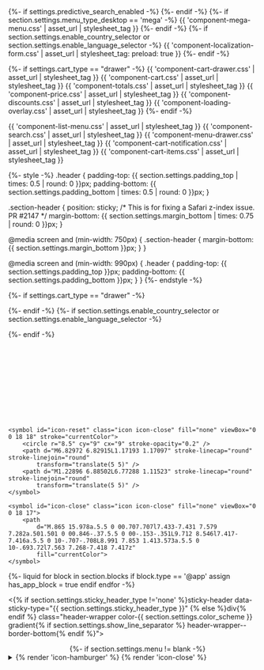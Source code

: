 <link rel="stylesheet" href="{{ 'component-list-menu.css' | asset_url }}" media="print" onload="this.media='all'">
<link rel="stylesheet" href="{{ 'component-search.css' | asset_url }}" media="print" onload="this.media='all'">
<link rel="stylesheet" href="{{ 'component-menu-drawer.css' | asset_url }}" media="print" onload="this.media='all'">
<link rel="stylesheet" href="{{ 'component-cart-notification.css' | asset_url }}" media="print"
    onload="this.media='all'">
<link rel="stylesheet" href="{{ 'component-cart-items.css' | asset_url }}" media="print" onload="this.media='all'">
{%- if settings.predictive_search_enabled -%}
<link rel="stylesheet" href="{{ 'component-price.css' | asset_url }}" media="print" onload="this.media='all'">
<link rel="stylesheet" href="{{ 'component-loading-overlay.css' | asset_url }}" media="print" onload="this.media='all'">
{%- endif -%}
{%- if section.settings.menu_type_desktop == 'mega' -%}
<link rel="stylesheet" href="{{ 'component-mega-menu.css' | asset_url }}" media="print" onload="this.media='all'">
<noscript>{{ 'component-mega-menu.css' | asset_url | stylesheet_tag }}</noscript>
{%- endif -%}
{%- if section.settings.enable_country_selector or section.settings.enable_language_selector -%}
{{ 'component-localization-form.css' | asset_url | stylesheet_tag: preload: true }}
{%- endif -%}

{%- if settings.cart_type == "drawer" -%}
{{ 'component-cart-drawer.css' | asset_url | stylesheet_tag }}
{{ 'component-cart.css' | asset_url | stylesheet_tag }}
{{ 'component-totals.css' | asset_url | stylesheet_tag }}
{{ 'component-price.css' | asset_url | stylesheet_tag }}
{{ 'component-discounts.css' | asset_url | stylesheet_tag }}
{{ 'component-loading-overlay.css' | asset_url | stylesheet_tag }}
{%- endif -%}

<noscript>{{ 'component-list-menu.css' | asset_url | stylesheet_tag }}</noscript>
<noscript>{{ 'component-search.css' | asset_url | stylesheet_tag }}</noscript>
<noscript>{{ 'component-menu-drawer.css' | asset_url | stylesheet_tag }}</noscript>
<noscript>{{ 'component-cart-notification.css' | asset_url | stylesheet_tag }}</noscript>
<noscript>{{ 'component-cart-items.css' | asset_url | stylesheet_tag }}</noscript>

<style>
    header-drawer {
        justify-self: start;
        margin-left: -1.2rem;
    }


        {
        %- if section.settings.sticky_header_type=='reduce-logo-size' -%
    }

    .scrolled-past-header .header__heading-logo-wrapper {
        width: 75%;
    }

        {
        %- endif -%
    }

        {
        %- if section.settings.menu_type_desktop !="drawer" -%
    }

    @media screen and (min-width: 990px) {
        header-drawer {
            display: none;
        }
    }

        {
        %- endif -%
    }

    .menu-drawer-container {
        display: flex;
    }

    .list-menu {
        list-style: none;
        padding: 0;
        margin: 0;
    }

    .list-menu--inline {
        display: inline-flex;
        flex-wrap: wrap;
    }

    summary.list-menu__item {
        padding-right: 2.7rem;
    }

    .list-menu__item {
        display: flex;
        align-items: center;
        line-height: calc(1 + 0.3 / var(--font-body-scale));
    }

    .list-menu__item--link {
        text-decoration: none;
        padding-bottom: 1rem;
        padding-top: 1rem;
        line-height: calc(1 + 0.8 / var(--font-body-scale));
    }

    @media screen and (min-width: 750px) {
        .list-menu__item--link {
            padding-bottom: 0.5rem;
            padding-top: 0.5rem;
        }
    }
</style>

{%- style -%}
.header {
padding-top: {{ section.settings.padding_top | times: 0.5 | round: 0 }}px;
padding-bottom: {{ section.settings.padding_bottom | times: 0.5 | round: 0 }}px;
}

.section-header {
position: sticky; /* This is for fixing a Safari z-index issue. PR #2147 */
margin-bottom: {{ section.settings.margin_bottom | times: 0.75 | round: 0 }}px;
}

@media screen and (min-width: 750px) {
.section-header {
margin-bottom: {{ section.settings.margin_bottom }}px;
}
}

@media screen and (min-width: 990px) {
.header {
padding-top: {{ section.settings.padding_top }}px;
padding-bottom: {{ section.settings.padding_bottom }}px;
}
}
{%- endstyle -%}

<script src="{{ 'details-disclosure.js' | asset_url }}" defer="defer"></script>
<script src="{{ 'details-modal.js' | asset_url }}" defer="defer"></script>
<script src="{{ 'cart-notification.js' | asset_url }}" defer="defer"></script>
<script src="{{ 'search-form.js' | asset_url }}" defer="defer"></script>
{%- if settings.cart_type == "drawer" -%}
<script src="{{ 'cart-drawer.js' | asset_url }}" defer="defer"></script>
{%- endif -%}
{%- if section.settings.enable_country_selector or section.settings.enable_language_selector -%}
<script src="{{ 'localization-form.js' | asset_url }}" defer="defer"></script>
{%- endif -%}

<svg xmlns="http://www.w3.org/2000/svg" class="hidden">
    <symbol id="icon-search" viewbox="0 0 18 19" fill="none">
        <path fill-rule="evenodd" clip-rule="evenodd"
            d="M11.03 11.68A5.784 5.784 0 112.85 3.5a5.784 5.784 0 018.18 8.18zm.26 1.12a6.78 6.78 0 11.72-.7l5.4 5.4a.5.5 0 11-.71.7l-5.41-5.4z"
            fill="currentColor" />
    </symbol>

    <symbol id="icon-reset" class="icon icon-close" fill="none" viewBox="0 0 18 18" stroke="currentColor">
        <circle r="8.5" cy="9" cx="9" stroke-opacity="0.2" />
        <path d="M6.82972 6.82915L1.17193 1.17097" stroke-linecap="round" stroke-linejoin="round"
            transform="translate(5 5)" />
        <path d="M1.22896 6.88502L6.77288 1.11523" stroke-linecap="round" stroke-linejoin="round"
            transform="translate(5 5)" />
    </symbol>

    <symbol id="icon-close" class="icon icon-close" fill="none" viewBox="0 0 18 17">
        <path
            d="M.865 15.978a.5.5 0 00.707.707l7.433-7.431 7.579 7.282a.501.501 0 00.846-.37.5.5 0 00-.153-.351L9.712 8.546l7.417-7.416a.5.5 0 10-.707-.708L8.991 7.853 1.413.573a.5.5 0 10-.693.72l7.563 7.268-7.418 7.417z"
            fill="currentColor">
    </symbol>
</svg>

{%- liquid
for block in section.blocks
if block.type == '@app'
assign has_app_block = true
endif
endfor
-%}

<{% if section.settings.sticky_header_type !='none' %}sticky-header
    data-sticky-type="{{ section.settings.sticky_header_type }}" {% else %}div{% endif %}
    class="header-wrapper color-{{ section.settings.color_scheme }} gradient{% if section.settings.show_line_separator %} header-wrapper--border-bottom{% endif %}">
    <header
        class="header header--{{ section.settings.logo_position }} header--mobile-{{ section.settings.mobile_logo_position }} page-width{% if section.settings.menu_type_desktop == 'drawer' %} drawer-menu{% endif %}{% if section.settings.menu != blank %} header--has-menu{% endif %}{% if has_app_block %} header--has-app{% endif %}">
        {%- if section.settings.menu != blank -%}
        <header-drawer
            data-breakpoint="{% if section.settings.menu_type_desktop == 'drawer' %}desktop{% else %}tablet{% endif %}">
            <details id="Details-menu-drawer-container" class="menu-drawer-container">
                <summary class="header__icon header__icon--menu header__icon--summary link focus-inset"
                    aria-label="{{ 'sections.header.menu' | t }}">
                    <span>
                        {% render 'icon-hamburger' %}
                        {% render 'icon-close' %}
                    </span>
                </summary>
                <div id="menu-drawer" class="gradient menu-drawer motion-reduce" tabindex="-1">
                    <div class="menu-drawer__inner-container">
                        <div class="menu-drawer__navigation-container">
                            <nav class="menu-drawer__navigation">
                                <ul class="menu-drawer__menu has-submenu list-menu" role="list">
                                    {%- for link in section.settings.menu.links -%}
                                    <li>
                                        {%- if link.links != blank -%}
                                        <details id="Details-menu-drawer-menu-item-{{ forloop.index }}">
                                            <summary
                                                class="menu-drawer__menu-item list-menu__item link link--text focus-inset{% if link.child_active %} menu-drawer__menu-item--active{% endif %}">
                                                {{ link.title | escape }}
                                                {% render 'icon-arrow' %}
                                                {% render 'icon-caret' %}
                                            </summary>
                                            <div id="link-{{ link.handle | escape }}"
                                                class="menu-drawer__submenu has-submenu gradient motion-reduce"
                                                tabindex="-1">
                                                <div class="menu-drawer__inner-submenu">
                                                    <button
                                                        class="menu-drawer__close-button link link--text focus-inset"
                                                        aria-expanded="true">
                                                        {% render 'icon-arrow' %}
                                                        {{ link.title | escape }}
                                                    </button>
                                                    <ul class="menu-drawer__menu list-menu" role="list" tabindex="-1">
                                                        {%- for childlink in link.links -%}
                                                        <li>
                                                            {%- if childlink.links == blank -%}
                                                            <a href="{{ childlink.url }}"
                                                                class="menu-drawer__menu-item link link--text list-menu__item focus-inset{% if childlink.current %} menu-drawer__menu-item--active{% endif %}"
                                                                {% if childlink.current %} aria-current="page" {% endif
                                                                %}>
                                                                {{ childlink.title | escape }}
                                                            </a>
                                                            {%- else -%}
                                                            <details
                                                                id="Details-menu-drawer-submenu-{{ forloop.index }}">
                                                                <summary
                                                                    class="menu-drawer__menu-item link link--text list-menu__item focus-inset">
                                                                    {{ childlink.title | escape }}
                                                                    {% render 'icon-arrow' %}
                                                                    {% render 'icon-caret' %}
                                                                </summary>
                                                                <div id="childlink-{{ childlink.handle | escape }}"
                                                                    class="menu-drawer__submenu has-submenu gradient motion-reduce">
                                                                    <button
                                                                        class="menu-drawer__close-button link link--text focus-inset"
                                                                        aria-expanded="true">
                                                                        {% render 'icon-arrow' %}
                                                                        {{ childlink.title | escape }}
                                                                    </button>
                                                                    <ul class="menu-drawer__menu list-menu" role="list"
                                                                        tabindex="-1">
                                                                        {%- for grandchildlink in childlink.links -%}
                                                                        <li>
                                                                            <a href="{{ grandchildlink.url }}"
                                                                                class="menu-drawer__menu-item link link--text list-menu__item focus-inset{% if grandchildlink.current %} menu-drawer__menu-item--active{% endif %}"
                                                                                {% if grandchildlink.current %}
                                                                                aria-current="page" {% endif %}>
                                                                                {{ grandchildlink.title | escape }}
                                                                            </a>
                                                                        </li>
                                                                        {%- endfor -%}
                                                                    </ul>
                                                                </div>
                                                            </details>
                                                            {%- endif -%}
                                                        </li>
                                                        {%- endfor -%}
                                                    </ul>
                                                </div>
                                            </div>
                                        </details>
                                        {%- else -%}
                                        <a href="{{ link.url }}"
                                            class="menu-drawer__menu-item list-menu__item link link--text focus-inset{% if link.current %} menu-drawer__menu-item--active{% endif %}"
                                            {% if link.current %} aria-current="page" {% endif %}>
                                            {{ link.title | escape }}
                                        </a>
                                        {%- endif -%}
                                    </li>
                                    {%- endfor -%}
                                </ul>
                            </nav>
                            <div class="menu-drawer__utility-links">
                                {%- if shop.customer_accounts_enabled -%}
                                <a href="{%- if customer -%}{{ routes.account_url }}{%- else -%}{{ routes.account_login_url }}{%- endif -%}"
                                    class="menu-drawer__account link focus-inset h5 medium-hide large-up-hide">
                                    {% render 'icon-account' %}
                                    {%- liquid
                                    if customer
                                    echo 'customer.account_fallback' | t
                                    else
                                    echo 'customer.log_in' | t
                                    endif
                                    -%}
                                </a>
                                {%- endif -%}
                                {%- if section.settings.enable_country_selector or
                                section.settings.enable_language_selector -%}
                                <div class="menu-drawer__localization header__localization">
                                    {%- if section.settings.enable_country_selector and
                                    localization.available_countries.size > 1 -%}
                                    <localization-form>
                                        {%- form 'localization', id: 'HeaderCountryMobileForm', class:
                                        'localization-form' -%}
                                        <div class="no-js-hidden">
                                            <h2 class="visually-hidden" id="HeaderCountryMobileLabel">{{
                                                'localization.country_label' | t }}</h2>
                                            {%- render 'country-localization', localPosition: 'HeaderCountryMobile' -%}
                                        </div>
                                        {%- endform -%}
                                    </localization-form>
                                    {% endif %}

                                    {%- if section.settings.enable_language_selector and
                                    localization.available_languages.size > 1 -%}
                                    <localization-form>
                                        {%- form 'localization', id: 'HeaderLanguageMobileForm', class:
                                        'localization-form' -%}
                                        <div class="no-js-hidden">
                                            <h2 class="visually-hidden" id="HeaderLanguageMobileLabel">{{
                                                'localization.language_label' | t }}</h2>
                                            {%- render 'language-localization', localPosition: 'HeaderLanguageMobile'
                                            -%}
                                        </div>
                                        {%- endform -%}
                                    </localization-form>
                                    {%- endif -%}
                                </div>
                                {%- endif -%}
                                <ul class="list list-social list-unstyled" role="list">
                                    {%- if settings.social_twitter_link != blank -%}
                                    <li class="list-social__item">
                                        <a href="{{ settings.social_twitter_link }}" class="list-social__link link">
                                            {%- render 'icon-twitter' -%}
                                            <span class="visually-hidden">{{ 'general.social.links.twitter' | t
                                                }}</span>
                                        </a>
                                    </li>
                                    {%- endif -%}
                                    {%- if settings.social_facebook_link != blank -%}
                                    <li class="list-social__item">
                                        <a href="{{ settings.social_facebook_link }}" class="list-social__link link">
                                            {%- render 'icon-facebook' -%}
                                            <span class="visually-hidden">{{ 'general.social.links.facebook' | t
                                                }}</span>
                                        </a>
                                    </li>
                                    {%- endif -%}
                                    {%- if settings.social_pinterest_link != blank -%}
                                    <li class="list-social__item">
                                        <a href="{{ settings.social_pinterest_link }}" class="list-social__link link">
                                            {%- render 'icon-pinterest' -%}
                                            <span class="visually-hidden">{{ 'general.social.links.pinterest' | t
                                                }}</span>
                                        </a>
                                    </li>
                                    {%- endif -%}
                                    {%- if settings.social_instagram_link != blank -%}
                                    <li class="list-social__item">
                                        <a href="{{ settings.social_instagram_link }}" class="list-social__link link">
                                            {%- render 'icon-instagram' -%}
                                            <span class="visually-hidden">{{ 'general.social.links.instagram' | t
                                                }}</span>
                                        </a>
                                    </li>
                                    {%- endif -%}
                                    {%- if settings.social_tiktok_link != blank -%}
                                    <li class="list-social__item">
                                        <a href="{{ settings.social_tiktok_link }}" class="list-social__link link">
                                            {%- render 'icon-tiktok' -%}
                                            <span class="visually-hidden">{{ 'general.social.links.tiktok' | t }}</span>
                                        </a>
                                    </li>
                                    {%- endif -%}
                                    {%- if settings.social_tumblr_link != blank -%}
                                    <li class="list-social__item">
                                        <a href="{{ settings.social_tumblr_link }}" class="list-social__link link">
                                            {%- render 'icon-tumblr' -%}
                                            <span class="visually-hidden">{{ 'general.social.links.tumblr' | t }}</span>
                                        </a>
                                    </li>
                                    {%- endif -%}
                                    {%- if settings.social_snapchat_link != blank -%}
                                    <li class="list-social__item">
                                        <a href="{{ settings.social_snapchat_link }}" class="list-social__link link">
                                            {%- render 'icon-snapchat' -%}
                                            <span class="visually-hidden">{{ 'general.social.links.snapchat' | t
                                                }}</span>
                                        </a>
                                    </li>
                                    {%- endif -%}
                                    {%- if settings.social_youtube_link != blank -%}
                                    <li class="list-social__item">
                                        <a href="{{ settings.social_youtube_link }}" class="list-social__link link">
                                            {%- render 'icon-youtube' -%}
                                            <span class="visually-hidden">{{ 'general.social.links.youtube' | t
                                                }}</span>
                                        </a>
                                    </li>
                                    {%- endif -%}
                                    {%- if settings.social_vimeo_link != blank -%}
                                    <li class="list-social__item">
                                        <a href="{{ settings.social_vimeo_link }}" class="list-social__link link">
                                            {%- render 'icon-vimeo' -%}
                                            <span class="visually-hidden">{{ 'general.social.links.vimeo' | t }}</span>
                                        </a>
                                    </li>
                                    {%- endif -%}
                                </ul>
                            </div>
                        </div>
                    </div>
                </div>
            </details>
        </header-drawer>
        {%- endif -%}

        {%- if section.settings.logo_position == 'top-center' or section.settings.menu == blank -%}
        <details-modal class="header__search">
            <details>
                <summary class="header__icon header__icon--search header__icon--summary link focus-inset modal__toggle"
                    aria-haspopup="dialog" aria-label="{{ 'general.search.search' | t }}">
                    <span>
                        <svg class="modal__toggle-open icon icon-search" aria-hidden="true" focusable="false">
                            <use href="#icon-search">
                        </svg>
                        <svg class="modal__toggle-close icon icon-close" aria-hidden="true" focusable="false">
                            <use href="#icon-close">
                        </svg>
                    </span>
                </summary>
                <div class="search-modal modal__content gradient" role="dialog" aria-modal="true"
                    aria-label="{{ 'general.search.search' | t }}">
                    <div class="modal-overlay"></div>
                    <div class="search-modal__content{% if settings.inputs_shadow_vertical_offset != 0 and settings.inputs_shadow_vertical_offset < 0 %} search-modal__content-top{% else %} search-modal__content-bottom{% endif %}"
                        tabindex="-1">
                        {%- if settings.predictive_search_enabled -%}
                        <predictive-search class="search-modal__form"
                            data-loading-text="{{ 'accessibility.loading' | t }}">
                            {%- else -%}
                            <search-form class="search-modal__form">
                                {%- endif -%}
                                <form action="{{ routes.search_url }}" method="get" role="search"
                                    class="search search-modal__form">
                                    <div class="field">
                                        <input class="search__input field__input" id="Search-In-Modal-1" type="search"
                                            name="q" value="{{ search.terms | escape }}"
                                            placeholder="{{ 'general.search.search' | t }}" {%- if
                                            settings.predictive_search_enabled -%} role="combobox" aria-expanded="false"
                                            aria-owns="predictive-search-results"
                                            aria-controls="predictive-search-results" aria-haspopup="listbox"
                                            aria-autocomplete="list" autocorrect="off" autocomplete="off"
                                            autocapitalize="off" spellcheck="false" {%- endif -%}>
                                        <label class="field__label" for="Search-In-Modal-1">{{ 'general.search.search' |
                                            t }}</label>
                                        <input type="hidden" name="options[prefix]" value="last">
                                        <button type="reset"
                                            class="reset__button field__button{% if search.terms == blank %} hidden{% endif %}"
                                            aria-label="{{ 'general.search.reset' | t }}">
                                            <svg class="icon icon-close" aria-hidden="true" focusable="false">
                                                <use xlink:href="#icon-reset">
                                            </svg>
                                        </button>
                                        <button class="search__button field__button"
                                            aria-label="{{ 'general.search.search' | t }}">
                                            <svg class="icon icon-search" aria-hidden="true" focusable="false">
                                                <use href="#icon-search">
                                            </svg>
                                        </button>
                                    </div>

                                    {%- if settings.predictive_search_enabled -%}
                                    <div class="predictive-search predictive-search--header" tabindex="-1"
                                        data-predictive-search>
                                        <div class="predictive-search__loading-state">
                                            <svg aria-hidden="true" focusable="false" class="spinner"
                                                viewBox="0 0 66 66" xmlns="http://www.w3.org/2000/svg">
                                                <circle class="path" fill="none" stroke-width="6" cx="33" cy="33"
                                                    r="30"></circle>
                                            </svg>
                                        </div>
                                    </div>

                                    <span class="predictive-search-status visually-hidden" role="status"
                                        aria-hidden="true"></span>
                                    {%- endif -%}
                                </form>
                                {%- if settings.predictive_search_enabled -%}
                        </predictive-search>
                        {%- else -%}
                        </search-form>
                        {%- endif -%}
                        <button type="button" class="modal__close-button link link--text focus-inset"
                            aria-label="{{ 'accessibility.close' | t }}">
                            <svg class="icon icon-close" aria-hidden="true" focusable="false">
                                <use href="#icon-close">
                            </svg>
                        </button>
                    </div>
                </div>
            </details>
        </details-modal>
        {%- endif -%}

        {%- if section.settings.logo_position != 'middle-center' -%}
        {%- if request.page_type == 'index' -%}
        <h1 class="header__heading">
            {%- endif -%}
            <a href="{{ routes.root_url }}" class="header__heading-link link link--text focus-inset">
                {%- if settings.logo != blank -%}
                <div class="header__heading-logo-wrapper">
                    {%- assign logo_alt = settings.logo.alt | default: shop.name | escape -%}
                    {%- assign logo_height = settings.logo_width | divided_by: settings.logo.aspect_ratio -%}
                    {% capture sizes %}(max-width: {{ settings.logo_width | times: 2 }}px) 50vw, {{ settings.logo_width
                    }}px{% endcapture %}
                    {% capture widths %}{{ settings.logo_width }}, {{ settings.logo_width | times: 1.5 | round }}, {{
                    settings.logo_width | times: 2 }}{% endcapture %}
                    {{ settings.logo | image_url: width: 600 | image_tag:
                    class: 'header__heading-logo motion-reduce',
                    widths: widths,
                    height: logo_height,
                    width: settings.logo_width,
                    alt: logo_alt,
                    sizes: sizes,
                    preload: true
                    }}
                </div>
                {%- else -%}
                <span class="h2">{{ shop.name }}</span>
                {%- endif -%}
            </a>
            {%- if request.page_type == 'index' -%}
        </h1>
        {%- endif -%}
        {%- endif -%}

        {%- if section.settings.menu != blank -%}
        {%- if section.settings.menu_type_desktop == 'dropdown' -%}
        <nav class="header__inline-menu">
            <ul class="list-menu list-menu--inline" role="list">
                {%- for link in section.settings.menu.links -%}
                <li>
                    {%- if link.links != blank -%}
                    <header-menu>
                        <details id="Details-HeaderMenu-{{ forloop.index }}">
                            <summary class="header__menu-item list-menu__item link focus-inset">
                                <span {%- if link.child_active %} class="header__active-menu-item" {% endif %}>{{
                                    link.title | escape }}</span>
                                {% render 'icon-caret' %}
                            </summary>
                            <ul id="HeaderMenu-MenuList-{{ forloop.index }}"
                                class="header__submenu list-menu list-menu--disclosure gradient caption-large motion-reduce global-settings-popup"
                                role="list" tabindex="-1">
                                {%- for childlink in link.links -%}
                                <li>
                                    {%- if childlink.links == blank -%}
                                    <a href="{{ childlink.url }}"
                                        class="header__menu-item list-menu__item link link--text focus-inset caption-large{% if childlink.current %} list-menu__item--active{% endif %}"
                                        {% if childlink.current %} aria-current="page" {% endif %}>
                                        {{ childlink.title | escape }}
                                    </a>
                                    {%- else -%}
                                    <details id="Details-HeaderSubMenu-{{ forloop.index }}">
                                        <summary
                                            class="header__menu-item link link--text list-menu__item focus-inset caption-large">
                                            <span>{{ childlink.title | escape }}</span>
                                            {% render 'icon-caret' %}
                                        </summary>
                                        <ul id="HeaderMenu-SubMenuList-{{ forloop.index }}"
                                            class="header__submenu list-menu motion-reduce">
                                            {%- for grandchildlink in childlink.links -%}
                                            <li>
                                                <a href="{{ grandchildlink.url }}"
                                                    class="header__menu-item list-menu__item link link--text focus-inset caption-large{% if grandchildlink.current %} list-menu__item--active{% endif %}"
                                                    {% if grandchildlink.current %} aria-current="page" {% endif %}>
                                                    {{ grandchildlink.title | escape }}
                                                </a>
                                            </li>
                                            {%- endfor -%}
                                        </ul>
                                    </details>
                                    {%- endif -%}
                                </li>
                                {%- endfor -%}
                            </ul>
                        </details>
                    </header-menu>
                    {%- else -%}
                    <a href="{{ link.url }}" class="header__menu-item list-menu__item link link--text focus-inset" {% if
                        link.current %} aria-current="page" {% endif %}>
                        <span {%- if link.current %} class="header__active-menu-item" {% endif %}>{{ link.title | escape
                            }}</span>
                    </a>
                    {%- endif -%}
                </li>
                {%- endfor -%}
            </ul>
        </nav>
        {%- elsif section.settings.menu_type_desktop != 'drawer' -%}
        <nav class="header__inline-menu">
            <ul class="list-menu list-menu--inline" role="list">
                {%- for link in section.settings.menu.links -%}
                <li>
                    {%- if link.links != blank -%}
                    <header-menu>
                        <details id="Details-HeaderMenu-{{ forloop.index }}" class="mega-menu">
                            <summary class="header__menu-item list-menu__item link focus-inset">
                                <span {%- if link.child_active %} class="header__active-menu-item" {% endif %}>{{
                                    link.title | escape }}</span>
                                {% render 'icon-caret' %}
                            </summary>
                            <div id="MegaMenu-Content-{{ forloop.index }}"
                                class="mega-menu__content gradient motion-reduce global-settings-popup" tabindex="-1">
                                <ul class="mega-menu__list page-width{% if link.levels == 1 %} mega-menu__list--condensed{% endif %}"
                                    role="list">
                                    {%- for childlink in link.links -%}
                                    <li>
                                        <a href="{{ childlink.url }}"
                                            class="mega-menu__link mega-menu__link--level-2 link{% if childlink.current %} mega-menu__link--active{% endif %}"
                                            {% if childlink.current %} aria-current="page" {% endif %}>
                                            {{ childlink.title | escape }}
                                        </a>
                                        {%- if childlink.links != blank -%}
                                        <ul class="list-unstyled" role="list">
                                            {%- for grandchildlink in childlink.links -%}
                                            <li>
                                                <a href="{{ grandchildlink.url }}"
                                                    class="mega-menu__link link{% if grandchildlink.current %} mega-menu__link--active{% endif %}"
                                                    {% if grandchildlink.current %} aria-current="page" {% endif %}>
                                                    {{ grandchildlink.title | escape }}
                                                </a>
                                            </li>
                                            {%- endfor -%}
                                        </ul>
                                        {%- endif -%}
                                    </li>
                                    {%- endfor -%}
                                </ul>
                            </div>
                        </details>
                    </header-menu>
                    {%- else -%}
                    <a href="{{ link.url }}" class="header__menu-item list-menu__item link link--text focus-inset" {% if
                        link.current %} aria-current="page" {% endif %}>
                        <span {%- if link.current %} class="header__active-menu-item" {% endif %}>{{ link.title | escape
                            }}</span>
                    </a>
                    {%- endif -%}
                </li>
                {%- endfor -%}
            </ul>
        </nav>
        {%- endif -%}
        {%- endif -%}

        {%- if section.settings.logo_position == 'middle-center' -%}
        {%- if request.page_type == 'index' -%}
        <h1 class="header__heading">
            {%- endif -%}
            <a href="{{ routes.root_url }}" class="header__heading-link link link--text focus-inset">
                {%- if settings.logo != blank -%}
                <div class="header__heading-logo-wrapper">
                    {%- assign logo_alt = settings.logo.alt | default: shop.name | escape -%}
                    {%- assign logo_height = settings.logo_width | divided_by: settings.logo.aspect_ratio -%}
                    {% capture sizes %}(min-width: 750px) {{ settings.logo_width }}px, 50vw{% endcapture %}
                    {% capture widths %}{{ settings.logo_width }}, {{ settings.logo_width | times: 1.5 | round }}, {{
                    settings.logo_width | times: 2 }}{% endcapture %}
                    {{ settings.logo | image_url: width: 600 | image_tag:
                    class: 'header__heading-logo',
                    widths: widths,
                    height: logo_height,
                    width: settings.logo_width,
                    alt: logo_alt,
                    sizes: sizes,
                    preload: true
                    }}
                </div>
                {%- else -%}
                <span class="h2">{{ shop.name }}</span>
                {%- endif -%}
            </a>
            {%- if request.page_type == 'index' -%}
        </h1>
        {%- endif -%}
        {%- endif -%}

        <div
            class="header__icons{% if section.settings.enable_country_selector or section.settings.enable_language_selector %} header__icons--localization header__localization{% endif %}">
            <div class="desktop-localization-wrapper">
                {%- if section.settings.enable_country_selector and localization.available_countries.size > 1 -%}
                <localization-form class="small-hide medium-hide">
                    {%- form 'localization', id: 'HeaderCountryForm', class: 'localization-form' -%}
                    <div class="no-js-hidden">
                        <h2 class="visually-hidden" id="HeaderCountryLabel">{{ 'localization.country_label' | t }}</h2>
                        {%- render 'country-localization', localPosition: 'HeaderCountry' -%}
                    </div>
                    {%- endform -%}
                </localization-form>
                {% endif %}

                {%- if section.settings.enable_language_selector and localization.available_languages.size > 1 -%}
                <localization-form class="small-hide medium-hide">
                    {%- form 'localization', id: 'HeaderLanguageForm', class: 'localization-form' -%}
                    <div class="no-js-hidden">
                        <h2 class="visually-hidden" id="HeaderLanguageLabel">{{ 'localization.language_label' | t }}
                        </h2>
                        {%- render 'language-localization', localPosition: 'HeaderLanguage' -%}
                    </div>
                    {%- endform -%}
                </localization-form>
                {%- endif -%}
            </div>
            <details-modal class="header__search">
                <details>
                    <summary
                        class="header__icon header__icon--search header__icon--summary link focus-inset modal__toggle"
                        aria-haspopup="dialog" aria-label="{{ 'general.search.search' | t }}">
                        <span>
                            <svg class="modal__toggle-open icon icon-search" aria-hidden="true" focusable="false">
                                <use href="#icon-search">
                            </svg>
                            <svg class="modal__toggle-close icon icon-close" aria-hidden="true" focusable="false">
                                <use href="#icon-close">
                            </svg>
                        </span>
                    </summary>
                    <div class="search-modal modal__content gradient" role="dialog" aria-modal="true"
                        aria-label="{{ 'general.search.search' | t }}">
                        <div class="modal-overlay"></div>
                        <div class="search-modal__content{% if settings.inputs_shadow_vertical_offset != 0 and settings.inputs_shadow_vertical_offset < 0 %} search-modal__content-top{% else %} search-modal__content-bottom{% endif %}"
                            tabindex="-1">
                            {%- if settings.predictive_search_enabled -%}
                            <predictive-search class="search-modal__form"
                                data-loading-text="{{ 'accessibility.loading' | t }}">
                                {%- else -%}
                                <search-form class="search-modal__form">
                                    {%- endif -%}
                                    <form action="{{ routes.search_url }}" method="get" role="search"
                                        class="search search-modal__form">
                                        <div class="field">
                                            <input class="search__input field__input" id="Search-In-Modal" type="search"
                                                name="q" value="{{ search.terms | escape }}"
                                                placeholder="{{ 'general.search.search' | t }}" {%- if
                                                settings.predictive_search_enabled -%} role="combobox"
                                                aria-expanded="false" aria-owns="predictive-search-results"
                                                aria-controls="predictive-search-results" aria-haspopup="listbox"
                                                aria-autocomplete="list" autocorrect="off" autocomplete="off"
                                                autocapitalize="off" spellcheck="false" {%- endif -%}>
                                            <label class="field__label" for="Search-In-Modal">{{ 'general.search.search'
                                                | t }}</label>
                                            <input type="hidden" name="options[prefix]" value="last">
                                            <button type="reset"
                                                class="reset__button field__button{% if search.terms == blank %} hidden{% endif %}"
                                                aria-label="{{ 'general.search.reset' | t }}">
                                                <svg class="icon icon-close" aria-hidden="true" focusable="false">
                                                    <use xlink:href="#icon-reset">
                                                </svg>
                                            </button>
                                            <button class="search__button field__button"
                                                aria-label="{{ 'general.search.search' | t }}">
                                                <svg class="icon icon-search" aria-hidden="true" focusable="false">
                                                    <use href="#icon-search">
                                                </svg>
                                            </button>
                                        </div>

                                        {%- if settings.predictive_search_enabled -%}
                                        <div class="predictive-search predictive-search--header" tabindex="-1"
                                            data-predictive-search>
                                            <div class="predictive-search__loading-state">
                                                <svg aria-hidden="true" focusable="false" class="spinner"
                                                    viewBox="0 0 66 66" xmlns="http://www.w3.org/2000/svg">
                                                    <circle class="path" fill="none" stroke-width="6" cx="33" cy="33"
                                                        r="30"></circle>
                                                </svg>
                                            </div>
                                        </div>

                                        <span class="predictive-search-status visually-hidden" role="status"
                                            aria-hidden="true"></span>
                                        {%- endif -%}
                                    </form>
                                    {%- if settings.predictive_search_enabled -%}
                            </predictive-search>
                            {%- else -%}
                            </search-form>
                            {%- endif -%}
                            <button type="button"
                                class="search-modal__close-button modal__close-button link link--text focus-inset"
                                aria-label="{{ 'accessibility.close' | t }}">
                                <svg class="icon icon-close" aria-hidden="true" focusable="false">
                                    <use href="#icon-close">
                                </svg>
                            </button>
                        </div>
                    </div>
                </details>
            </details-modal>

            {%- if shop.customer_accounts_enabled -%}
            <a href="{%- if customer -%}{{ routes.account_url }}{%- else -%}{{ routes.account_login_url }}{%- endif -%}"
                class="header__icon header__icon--account link focus-inset{% if section.settings.menu != blank %} small-hide{% endif %}">
                {% render 'icon-account' %}
                <span class="visually-hidden">
                    {%- liquid
                    if customer
                    echo 'customer.account_fallback' | t
                    else
                    echo 'customer.log_in' | t
                    endif
                    -%}
                </span>
            </a>
            {%- endif -%}

            {%- for block in section.blocks -%}
            {%- case block.type -%}
            {%- when '@app' -%}
            {% render block %}
            {%- endcase -%}
            {%- endfor -%}

            <a href="{{ routes.cart_url }}" class="header__icon header__icon--cart link focus-inset"
                id="cart-icon-bubble">
                {%- liquid
                if cart == empty
                render 'icon-cart-empty'
                else
                render 'icon-cart'
                endif
                -%}
                <span class="visually-hidden">{{ 'templates.cart.cart' | t }}</span>
                {%- if cart != empty -%}
                <div class="cart-count-bubble">
                    {%- if cart.item_count < 100 -%} <span aria-hidden="true">{{ cart.item_count }}</span>
                        {%- endif -%}
                        <span class="visually-hidden">{{ 'sections.header.cart_count' | t: count: cart.item_count
                            }}</span>
                </div>
                {%- endif -%}
            </a>
        </div>
    </header>
</{% if section.settings.sticky_header_type !='none' %}sticky-header{% else %}div{% endif %}>

{%- if settings.cart_type == "notification" -%}
{%- render 'cart-notification', color_scheme: section.settings.color_scheme, desktop_menu_type:
section.settings.menu_type_desktop -%}
{%- endif -%}

{% javascript %}
class StickyHeader extends HTMLElement {
constructor() {
super();
}

connectedCallback() {
this.header = document.querySelector('.section-header');
this.headerIsAlwaysSticky = this.getAttribute('data-sticky-type') === 'always' || this.getAttribute('data-sticky-type')
=== 'reduce-logo-size';
this.headerBounds = {};

this.setHeaderHeight();

window.matchMedia('(max-width: 990px)').addEventListener('change', this.setHeaderHeight.bind(this));

if (this.headerIsAlwaysSticky) {
this.header.classList.add('shopify-section-header-sticky');
};

this.currentScrollTop = 0;
this.preventReveal = false;
this.predictiveSearch = this.querySelector('predictive-search');

this.onScrollHandler = this.onScroll.bind(this);
this.hideHeaderOnScrollUp = () => this.preventReveal = true;

this.addEventListener('preventHeaderReveal', this.hideHeaderOnScrollUp);
window.addEventListener('scroll', this.onScrollHandler, false);

this.createObserver();
}

setHeaderHeight() {
document.documentElement.style.setProperty('--header-height', `${this.header.offsetHeight}px`);
}

disconnectedCallback() {
this.removeEventListener('preventHeaderReveal', this.hideHeaderOnScrollUp);
window.removeEventListener('scroll', this.onScrollHandler);
}

createObserver() {
let observer = new IntersectionObserver((entries, observer) => {
this.headerBounds = entries[0].intersectionRect;
observer.disconnect();
});

observer.observe(this.header);
}

onScroll() {
const scrollTop = window.pageYOffset || document.documentElement.scrollTop;

if (this.predictiveSearch && this.predictiveSearch.isOpen) return;

if (scrollTop > this.currentScrollTop && scrollTop > this.headerBounds.bottom) {
this.header.classList.add('scrolled-past-header');
if (this.preventHide) return;
requestAnimationFrame(this.hide.bind(this));
} else if (scrollTop < this.currentScrollTop && scrollTop> this.headerBounds.bottom) {
    this.header.classList.add('scrolled-past-header');
    if (!this.preventReveal) {
    requestAnimationFrame(this.reveal.bind(this));
    } else {
    window.clearTimeout(this.isScrolling);

    this.isScrolling = setTimeout(() => {
    this.preventReveal = false;
    }, 66);

    requestAnimationFrame(this.hide.bind(this));
    }
    } else if (scrollTop <= this.headerBounds.top) { this.header.classList.remove('scrolled-past-header');
        requestAnimationFrame(this.reset.bind(this)); } this.currentScrollTop=scrollTop; } hide() { if
        (this.headerIsAlwaysSticky) return;
        this.header.classList.add('shopify-section-header-hidden', 'shopify-section-header-sticky' );
        this.closeMenuDisclosure(); this.closeSearchModal(); } reveal() { if (this.headerIsAlwaysSticky) return;
        this.header.classList.add('shopify-section-header-sticky', 'animate' );
        this.header.classList.remove('shopify-section-header-hidden'); } reset() { if (this.headerIsAlwaysSticky)
        return; this.header.classList.remove('shopify-section-header-hidden', 'shopify-section-header-sticky'
        , 'animate' ); } closeMenuDisclosure() { this.disclosures=this.disclosures ||
        this.header.querySelectorAll('header-menu'); this.disclosures.forEach(disclosure=> disclosure.close());
        }

        closeSearchModal() {
        this.searchModal = this.searchModal || this.header.querySelector('details-modal');
        this.searchModal.close(false);
        }
        }

        customElements.define('sticky-header', StickyHeader);
        {% endjavascript %}

        <script type="application/ld+json">
  {
    "@context": "http://schema.org",
    "@type": "Organization",
    "name": {{ shop.name | json }},
    {% if settings.logo %}
      "logo": {{ settings.logo | image_url: width: 500 | prepend: "https:" | json }},
    {% endif %}
    "sameAs": [
      {{ settings.social_twitter_link | json }},
      {{ settings.social_facebook_link | json }},
      {{ settings.social_pinterest_link | json }},
      {{ settings.social_instagram_link | json }},
      {{ settings.social_tiktok_link | json }},
      {{ settings.social_tumblr_link | json }},
      {{ settings.social_snapchat_link | json }},
      {{ settings.social_youtube_link | json }},
      {{ settings.social_vimeo_link | json }}
    ],
    "url": {{ request.origin | append: page.url | json }}
  }
</script>

        {%- if request.page_type == 'index' -%}
        {% assign potential_action_target = request.origin | append: routes.search_url | append:
        "?q={search_term_string}" %}
        <script type="application/ld+json">
    {
      "@context": "http://schema.org",
      "@type": "WebSite",
      "name": {{ shop.name | json }},
      "potentialAction": {
        "@type": "SearchAction",
        "target": {{ potential_action_target | json }},
        "query-input": "required name=search_term_string"
      },
      "url": {{ request.origin | append: page.url | json }}
    }
  </script>
        {%- endif -%}

        {% schema %}
        {
        "name": "t:sections.header.name",
        "class": "section-header",
        "max_blocks": 3,
        "settings": [
        {
        "type": "select",
        "id": "logo_position",
        "options": [
        {
        "value": "top-left",
        "label": "t:sections.header.settings.logo_position.options__2.label"
        },
        {
        "value": "top-center",
        "label": "t:sections.header.settings.logo_position.options__3.label"
        },
        {
        "value": "middle-left",
        "label": "t:sections.header.settings.logo_position.options__1.label"
        },
        {
        "value": "middle-center",
        "label": "t:sections.header.settings.logo_position.options__4.label"
        }
        ],
        "default": "middle-left",
        "label": "t:sections.header.settings.logo_position.label",
        "info": "t:sections.header.settings.logo_help.content"
        },
        {
        "type": "link_list",
        "id": "menu",
        "default": "main-menu",
        "label": "t:sections.header.settings.menu.label"
        },
        {
        "type": "select",
        "id": "menu_type_desktop",
        "options": [
        {
        "value": "dropdown",
        "label": "t:sections.header.settings.menu_type_desktop.options__1.label"
        },
        {
        "value": "mega",
        "label": "t:sections.header.settings.menu_type_desktop.options__2.label"
        },
        {
        "value": "drawer",
        "label": "t:sections.header.settings.menu_type_desktop.options__3.label"
        }
        ],
        "default": "dropdown",
        "label": "t:sections.header.settings.menu_type_desktop.label",
        "info": "t:sections.header.settings.menu_type_desktop.info"
        },
        {
        "type": "select",
        "id": "sticky_header_type",
        "options": [
        {
        "value": "none",
        "label": "t:sections.header.settings.sticky_header_type.options__1.label"
        },
        {
        "value": "on-scroll-up",
        "label": "t:sections.header.settings.sticky_header_type.options__2.label"
        },
        {
        "value": "always",
        "label": "t:sections.header.settings.sticky_header_type.options__3.label"
        },
        {
        "value": "reduce-logo-size",
        "label": "t:sections.header.settings.sticky_header_type.options__4.label"
        }
        ],
        "default": "on-scroll-up",
        "label": "t:sections.header.settings.sticky_header_type.label"
        },
        {
        "type": "checkbox",
        "id": "show_line_separator",
        "default": true,
        "label": "t:sections.header.settings.show_line_separator.label"
        },
        {
        "type": "select",
        "id": "color_scheme",
        "options": [
        {
        "value": "accent-1",
        "label": "t:sections.all.colors.accent_1.label"
        },
        {
        "value": "accent-2",
        "label": "t:sections.all.colors.accent_2.label"
        },
        {
        "value": "background-1",
        "label": "t:sections.all.colors.background_1.label"
        },
        {
        "value": "background-2",
        "label": "t:sections.all.colors.background_2.label"
        },
        {
        "value": "inverse",
        "label": "t:sections.all.colors.inverse.label"
        }
        ],
        "default": "background-1",
        "label": "t:sections.all.colors.label"
        },
        {
        "type": "header",
        "content": "t:sections.header.settings.header__3.content",
        "info": "t:sections.header.settings.header__4.info"
        },
        {
        "type": "checkbox",
        "id": "enable_country_selector",
        "default": false,
        "label": "t:sections.header.settings.enable_country_selector.label"
        },
        {
        "type": "header",
        "content": "t:sections.header.settings.header__5.content",
        "info": "t:sections.header.settings.header__6.info"
        },
        {
        "type": "checkbox",
        "id": "enable_language_selector",
        "default": false,
        "label": "t:sections.header.settings.enable_language_selector.label"
        },
        {
        "type": "header",
        "content": "t:sections.header.settings.mobile_layout.content"
        },
        {
        "type": "select",
        "id": "mobile_logo_position",
        "options": [
        {
        "value": "center",
        "label": "t:sections.header.settings.mobile_logo_position.options__1.label"
        },
        {
        "value": "left",
        "label": "t:sections.header.settings.mobile_logo_position.options__2.label"
        }
        ],
        "default": "center",
        "label": "t:sections.header.settings.mobile_logo_position.label"
        },
        {
        "type": "header",
        "content": "t:sections.all.spacing"
        },
        {
        "type": "range",
        "id": "margin_bottom",
        "min": 0,
        "max": 100,
        "step": 4,
        "unit": "px",
        "label": "t:sections.header.settings.margin_bottom.label",
        "default": 0
        },
        {
        "type": "header",
        "content": "t:sections.all.padding.section_padding_heading"
        },
        {
        "type": "range",
        "id": "padding_top",
        "min": 0,
        "max": 36,
        "step": 4,
        "unit": "px",
        "label": "t:sections.all.padding.padding_top",
        "default": 20
        },
        {
        "type": "range",
        "id": "padding_bottom",
        "min": 0,
        "max": 36,
        "step": 4,
        "unit": "px",
        "label": "t:sections.all.padding.padding_bottom",
        "default": 20
        }
        ],
        "blocks": [
        {
        "type": "@app"
        }
        ]
        }
        {% endschema %}